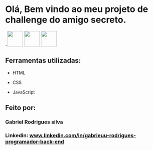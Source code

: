 # Olá, Bem vindo ao meu projeto de challenge do amigo secreto.

 -<img src="https://cdn.jsdelivr.net/gh/devicons/devicon@latest/icons/python/python-original.svg" width="50" height="50"/> 
            <img src="https://cdn.jsdelivr.net/gh/devicons/devicon@latest/icons/javascript/javascript-original.svg" width="50" height="50"/>  <img src="https://cdn.jsdelivr.net/gh/devicons/devicon@latest/icons/html5/html5-original.svg" width="50" height="50"/>
          
          
          
          

## Ferramentas utilizadas:

* HTML

* CSS

* JavaScript

## Feito por:

### Gabriel Rodrigues silva

### Linkedin: www.linkedin.com/in/gabrieuu-rodrigues-programador-back-end
